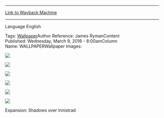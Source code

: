
---
[Link to Wayback Machine](https://web.archive.org/web/20160505120702/http://magic.wizards.com/en/articles/wallpapers/avacyn-purifier)

[_metadata_:generator]:- "Drupal 7 (http://drupal.org)"
[_metadata_:node]:- "992606"
[_metadata_:source]:- "article"
[_metadata_:title]:- "Avacyn the Purifier"
[_metadata_:wayback_capture_timestamp]:- "2016-05-05 12:07:02"
[_metadata_:wayback_raw_url]:- "https://web.archive.org/web/20160505120702id_/http://magic.wizards.com/en/articles/wallpapers/avacyn-purifier"
[_metadata_:wayback_url]:- "http://magic.wizards.com/en/articles/wallpapers/avacyn-purifier"
---






Language 
 English

Tags: [Wallpaper](/en/tags/wallpaper-0)Author Reference: James RymanContent Published: Wednesday, March 9, 2016 - 8:00amColumn Name: WALLPAPERWallpaper Images: 

[![](http://magic.wizards.com/sites/mtg/files/styles/large/public/images/wallpaper/Avacyn-the-Purifier_SOI_2560x1600_Wallpaper.jpg?itok=L817QtqJ)](http://magic.wizards.com/sites/mtg/files/images/wallpaper/Avacyn-the-Purifier_SOI_2560x1600_Wallpaper.jpg) 



[![](http://magic.wizards.com/sites/mtg/files/styles/large/public/images/wallpaper/Avacyn-the-Purifier_SOI_1920x1080_Wallpaper.jpg?itok=zTfuLDQl)](http://magic.wizards.com/sites/mtg/files/images/wallpaper/Avacyn-the-Purifier_SOI_1920x1080_Wallpaper.jpg) 



[![](http://magic.wizards.com/sites/mtg/files/styles/large/public/images/wallpaper/Avacyn-the-Purifier_SOI_1280x960_Wallpaper.jpg?itok=GWSoGnYV)](http://magic.wizards.com/sites/mtg/files/images/wallpaper/Avacyn-the-Purifier_SOI_1280x960_Wallpaper.jpg) 



[![](http://magic.wizards.com/sites/mtg/files/styles/large/public/images/wallpaper/Avacyn-the-Purifier_SOI_iPhone_Wallpaper.jpg?itok=Tj6mKZhb)](http://magic.wizards.com/sites/mtg/files/images/wallpaper/Avacyn-the-Purifier_SOI_iPhone_Wallpaper.jpg) 



[![](http://magic.wizards.com/sites/mtg/files/styles/large/public/images/wallpaper/Avacyn-the-Purifier_SOI_Tablet_Wallpaper.jpg?itok=nXORHV6a)](http://magic.wizards.com/sites/mtg/files/images/wallpaper/Avacyn-the-Purifier_SOI_Tablet_Wallpaper.jpg) 



[![](http://magic.wizards.com/sites/mtg/files/styles/large/public/images/wallpaper/Avacyn-the-Purifier_SOI_Facebook_Wallpaper.jpg?itok=DQ991uzG)](http://magic.wizards.com/sites/mtg/files/images/wallpaper/Avacyn-the-Purifier_SOI_Facebook_Wallpaper.jpg) 

Expansion: Shadows over Innistrad  

 
